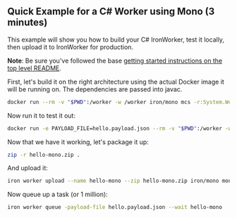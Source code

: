 ## Quick Example for a C# Worker using Mono (3 minutes)

This example will show you how to build your C# IronWorker, test it locally, then upload it
to IronWorker for production.

**Note**: Be sure you've followed the base [getting started instructions on the top level README](https://github.com/iron-io/dockerworker).

First, let's build it on the right architecture using the actual Docker image it will be running on. The
dependencies are passed into javac.

```sh
docker run --rm -v "$PWD":/worker -w /worker iron/mono mcs -r:System.Web.Extensions.dll worker101.cs
```

Now run it to test it out:

```sh
docker run -e PAYLOAD_FILE=hello.payload.json --rm -v "$PWD":/worker -w /worker iron/mono: mono worker101.exe
```

Now that we have it working, let's package it up:

```sh
zip -r hello-mono.zip .
```

And upload it:

```sh
iron worker upload --name hello-mono --zip hello-mono.zip iron/mono mono worker101.exe
```

Now queue up a task (or 1 million):

```sh
iron worker queue -payload-file hello.payload.json --wait hello-mono
```
